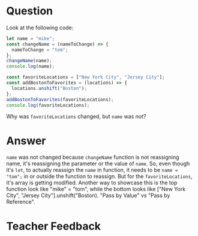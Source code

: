 # Question

Look at the following code:

```js
let name = "mike";
const changeName = (nameToChange) => {
  nameToChange = "tom";
};
changeName(name);
console.log(name);

const favoriteLocations = ["New York City", "Jersey City"];
const addBostonToFavorites = (locations) => {
  locations.unshift("Boston");
};
addBostonToFavorites(favoriteLocations);
console.log(favoriteLocations);
```

Why was `favoriteLocations` changed, but `name` was not?

# Answer
`name` was not changed because `changeName` function is not reassigning name, it's reassigning the parameter or the value of `name`. So, even though it's `let`, to actually reassign the `name` in function, it needs to be `name = "tom";` in or outside the function to reassign. But for the `favoriteLocations`, it's  array is getting modified. Another way to showcase this is the top function look like "mike" = "tom", while the bottom looks like ["New York City", "Jersey City"].unshift("Boston). "Pass by Value" vs "Pass by Reference".

# Teacher Feedback
